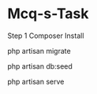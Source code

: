 # Mcq-s-Task
Step 1 
Composer Install 

php artisan migrate 

php artisan db:seed

php artisan serve


